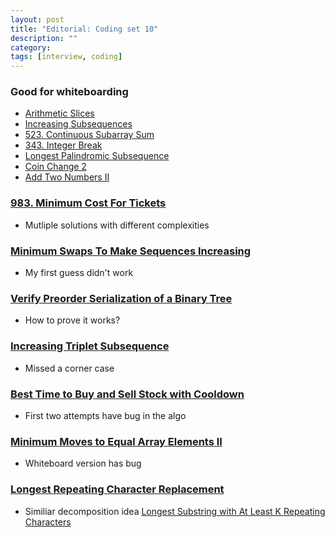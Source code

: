 ```yaml
---
layout: post
title: "Editorial: Coding set 10" 
description: ""
category: 
tags: [interview, coding]
---
```


### Good for whiteboarding
* [Arithmetic Slices](https://leetcode.com/submissions/detail/375018536/)
* [Increasing Subsequences](https://leetcode.com/submissions/detail/379613402/)
* [523. Continuous Subarray Sum](https://leetcode.com/submissions/detail/379602520/)
* [343. Integer Break](https://leetcode.com/submissions/detail/379631717/)
* [Longest Palindromic Subsequence](https://leetcode.com/submissions/detail/379857192/)
* [Coin Change 2](https://leetcode.com/submissions/detail/380106137/)
* [Add Two Numbers II](https://leetcode.com/submissions/detail/380913111/)


### [983. Minimum Cost For Tickets](https://leetcode.com/submissions/detail/374908423/)
* Mutliple solutions with different complexities

### [Minimum Swaps To Make Sequences Increasing](https://leetcode.com/submissions/detail/374999035/)
* My first guess didn't work

### [Verify Preorder Serialization of a Binary Tree](https://leetcode.com/submissions/detail/375007838/)
* How to prove it works?

### [Increasing Triplet Subsequence](https://leetcode.com/submissions/detail/380108568/)
* Missed a corner case

### [Best Time to Buy and Sell Stock with Cooldown](https://leetcode.com/submissions/detail/380142487/)
* First two attempts have bug in the algo

### [Minimum Moves to Equal Array Elements II](https://leetcode.com/submissions/detail/381000734/)
* Whiteboard version has bug

### [Longest Repeating Character Replacement](https://leetcode.com/submissions/detail/381006995/)
* Similiar decomposition idea [Longest Substring with At Least K Repeating Characters](https://leetcode.com/submissions/detail/381012709/)

